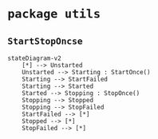 # `package utils`

## `StartStopOncse`

```mermaid
stateDiagram-v2
    [*] --> Unstarted
    Unstarted --> Starting : StartOnce()
    Starting --> StartFailed
    Starting --> Started
    Started --> Stopping : StopOnce()
    Stopping --> Stopped
    Stopping --> StopFailed
    StartFailed --> [*]
    Stopped --> [*]
    StopFailed --> [*]
```